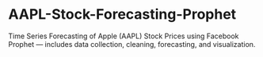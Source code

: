 # AAPL-Stock-Forecasting-Prophet
Time Series Forecasting of Apple (AAPL) Stock Prices using Facebook Prophet — includes data collection, cleaning, forecasting, and visualization.
